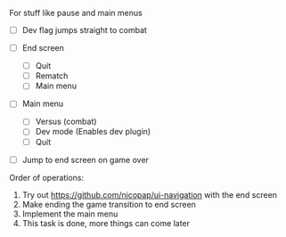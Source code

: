 For stuff like pause and main menus

- [ ] Dev flag jumps straight to combat
- [ ] End screen
	- [ ] Quit
	- [ ] Rematch
	- [ ] Main menu
- [ ] Main menu
	- [ ] Versus (combat)
	- [ ] Dev mode (Enables dev plugin)
	- [ ] Quit
- [ ] Jump to end screen on game over


Order of operations:
1. Try out https://github.com/nicopap/ui-navigation with the end screen
2. Make ending the game transition to end screen
3. Implement the main menu
4. This task is done, more things can come later
